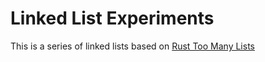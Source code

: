 # Linked List Experiments

This is a series of linked lists based on [Rust Too Many Lists](https://rust-unofficial.github.io/too-many-lists)